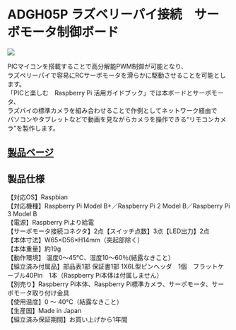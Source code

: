 # ADGH05P ラズベリーパイ接続　サーボモータ制御ボード

![](https://bit-trade-one.co.jp/wp/wp-content/uploads/2017/03/ac3a617a5531609f68e7fef203e76a98.png)  

PICマイコンを搭載することで高分解能PWM制御が可能となり、    
ラズペリーパイで容易にRCサーボモータを滑らかに駆動させることを可能とします。  
「PICと楽しむ　Raspberry Pi 活用ガイドブック」では本ボードとサーボモータ、  
ラズパイの標準カメラを組み合わせることで作例としてネットワーク経由で  
パソコンやタブレットなどで動画を見ながらカメラを操作できる“リモコンカメラ”を製作します。  

## [製品ページ](https://bit-trade-one.co.jp/product/picraspi/adgh05/)  

## 製品仕様

【対応OS】Raspbian  
【対応機種】Raspberry Pi Model B+／Raspberry Pi 2 Model B／Raspberry Pi 3 Model B  
【電源】Raspberry Piより給電  
【サーボモータ接続コネクタ】2点【スイッチ点数】3点【LED出力】2点  
【本体寸法】W65×D56×H14mm（突起部除く）  
【本体重量】約19g  
【動作環境】 温度0～45℃、湿度10～60％(結露なきこと）  
【組立済み付属品】部品表1部 保証書1部 1X6L型ピンヘッダ　1個　フラットケーブル40Pin　1本（Raspberry Pi本体は付属しません）  
【別売り】Raspberry Pi本体、Raspberry Pi標準カメラ、サーボモータ、サーボモータ取り付け金具　  
【使用温度】0 ～ 40℃（結露なきこと）  
【生産国】Made in Japan　  
【組立済み保証期間】お買い上げから1年間  
